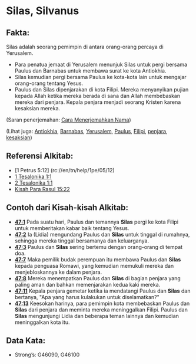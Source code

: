 # Silas, Silvanus 

## Fakta: 

Silas adalah seorang pemimpin di antara orang-orang percaya di Yerusalem. 

* Para penatua jemaat di Yerusalem menunjuk Silas untuk pergi bersama Paulus dan Barnabas untuk membawa surat ke kota Antiokhia.
* Silas kemudian pergi bersama Paulus ke kota-kota lain untuk mengajar orang-orang tentang Yesus.
* Paulus dan Silas dipenjarakan di kota Filipi. Mereka menyanyikan pujian kepada Allah ketika mereka berada di sana dan Allah membebaskan mereka dari penjara. Kepala penjara menjadi seorang Kristen karena kesaksian mereka. 

(Saran penerjemahan: [Cara Menerjemahkan Nama](rc://en/ta/man/translate/translate-names)) 

(Lihat juga: [Antiokhia](../names/antiokhia.md), [Barnabas](../names/barnabas.md), [Yerusalem](../names/yerusalem.md), [Paulus](../names/paul.md), [Filipi](../names/philippi.md), [penjara](../lainnya/penjara.md), [kesaksian](../kt/kesaksian.md)) 

## Referensi Alkitab:

* [1 Petrus 5:12] (rc://en/tn/help/1pe/05/12)
* [1 Tesalonika 1:1](rc://en/tn/help/1th/01/1)
* [2 Tesalonika 1:1](rc://en/tn/help/2th/01/01)
* [Kisah Para Rasul 15:22](rc://en/tn/help/act/15/22) 

## Contoh dari Kisah-kisah Alkitab:

* __[47:1](rc://en/tn/help/obs/47/01)__ Pada suatu hari, Paulus dan temannya __Silas__ pergi ke kota Filipi untuk memberitakan kabar baik tentang Yesus.
* __[47:2](rc://en/tn/help/obs/47/02)__ Ia (Lidia) mengundang Paulus dan __Silas__ untuk tinggal di rumahnya, sehingga mereka tinggal bersamanya dan keluarganya.
* __[47:3](rc://en/tn/help/obs/47/03)__ Paulus dan __Silas__ sering bertemu dengan orang-orang di tempat doa.
* __[47:7](rc://en/tn/help/obs/47/07)__ Maka pemilik budak perempuan itu membawa Paulus dan __Silas__ kepada penguasa Romawi, yang kemudian memukuli mereka dan menjebloskannya ke dalam penjara.
* __[47:8](rc://en/tn/help/obs/47/08)__ Mereka menempatkan Paulus dan __Silas__ di bagian penjara yang paling aman dan bahkan memenjarakan kedua kaki mereka.
* __[47:11](rc://en/tn/help/obs/47/11)__ Kepala penjara gemetar ketika ia mendatangi Paulus dan __Silas__ dan bertanya, "Apa yang harus kulakukan untuk diselamatkan?"
* __[47:13](rc://en/tn/help/obs/47/13)__ Keesokan harinya, para pemimpin kota membebaskan Paulus dan __Silas__ dari penjara dan meminta mereka meninggalkan Filipi. Paulus dan __Silas__ mengunjungi Lidia dan beberapa teman lainnya dan kemudian meninggalkan kota itu. 

## Data Kata:

* Strong’s: G46090, G46100
